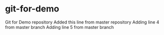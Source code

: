 # git-for-demo
Git for Demo repository
Added this line from master repository
Adding line 4 from master branch
Adding line 5 from master branch
